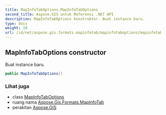 ```yaml
---
title: MapInfoTabOptions.MapInfoTabOptions
second_title: Aspose.GIS untuk Referensi .NET API
description: MapInfoTabOptions konstruktor. Buat instance baru.
type: docs
weight: 10
url: /id/net/aspose.gis.formats.mapinfotab/mapinfotaboptions/mapinfotaboptions/
---
```

## MapInfoTabOptions constructor

Buat instance baru.

```csharp
public MapInfoTabOptions()
```

### Lihat juga

* class [MapInfoTabOptions](../)
* ruang nama [Aspose.Gis.Formats.MapInfoTab](../../mapinfotaboptions/)
* perakitan [Aspose.GIS](../../../)


